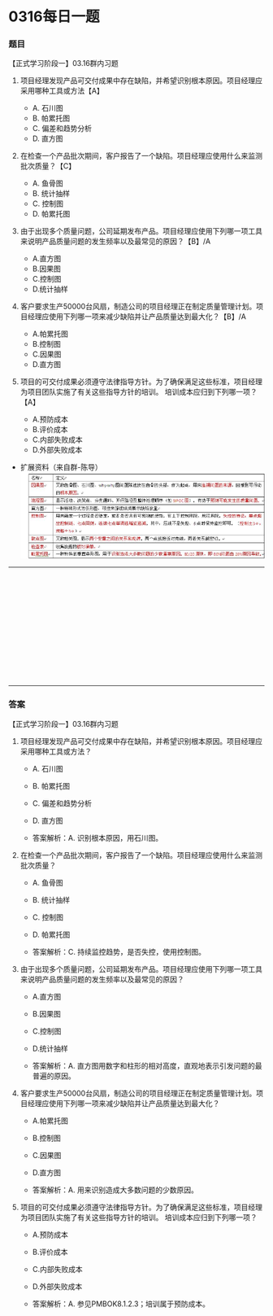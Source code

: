 # 0316每日一题
### 题目
【正式学习阶段一】03.16群内习题

1. 项目经理发现产品可交付成果中存在缺陷，并希望识别根本原因。项目经理应采用哪种工具或方法【A】
	- A. 石川图
	- B. 帕累托图
	- C. 偏差和趋势分析
	- D. 直方图

2. 在检查一个产品批次期间，客户报告了一个缺陷。项目经理应使用什么来监测批次质量？【C】
	- A. 鱼骨图
	- B. 统计抽样
	- C. 控制图
	- D. 帕累托图

3. 由于出现多个质量问题，公司延期发布产品。项目经理应使用下列哪一项工具来说明产品质量问题的发生频率以及最常见的原因？【B】/A
	- A.直方图
	- B.因果图
	- C.控制图
	- D.统计抽样

4. 客户要求生产50000台风扇，制造公司的项目经理正在制定质量管理计划。项目经理应使用下列哪一项来减少缺陷并让产品质量达到最大化？【B】/A
	- A.帕累托图
	- B.控制图
	- C.因果图
	- D.直方图

5. 项目的可交付成果必须遵守法律指导方针。为了确保满足这些标准，项目经理为项目团队实施了有关这些指导方针的培训。
培训成本应归到下列哪一项？【A】
	- A.预防成本
	- B.评价成本
	- C.内部失败成本
	- D.外部失败成本

- 扩展资料（来自群-陈导）
	![各种质量控制图的定义和作用](img/img-1.jpg)

<hr/>
<br/><br/><br/><br/><br/><br/><br/><br/><br/><br/><br/><br/>
<hr/>

### 答案
【正式学习阶段一】03.16群内习题

1. 项目经理发现产品可交付成果中存在缺陷，并希望识别根本原因。项目经理应采用哪种工具或方法？
	- A. 石川图
	- B. 帕累托图
	- C. 偏差和趋势分析
	- D. 直方图

	- 答案解析：A. 识别根本原因，用石川图。

2. 在检查一个产品批次期间，客户报告了一个缺陷。项目经理应使用什么来监测批次质量？
	- A. 鱼骨图
	- B. 统计抽样
	- C. 控制图
	- D. 帕累托图

	- 答案解析：C. 持续监控趋势，是否失控，使用控制图。

3. 由于出现多个质量问题，公司延期发布产品。项目经理应使用下列哪一项工具来说明产品质量问题的发生频率以及最常见的原因？
	- A.直方图
	- B.因果图
	- C.控制图
	- D.统计抽样

	- 答案解析：A. 直方图用数字和柱形的相对高度，直观地表示引发问题的最普遍的原因。

4. 客户要求生产50000台风扇，制造公司的项目经理正在制定质量管理计划。项目经理应使用下列哪一项来减少缺陷并让产品质量达到最大化？
	- A.帕累托图
	- B.控制图
	- C.因果图
	- D.直方图

	- 答案解析：A. 用来识别造成大多数问题的少数原因。

5. 项目的可交付成果必须遵守法律指导方针。为了确保满足这些标准，项目经理为项目团队实施了有关这些指导方针的培训。
培训成本应归到下列哪一项？
	- A.预防成本
	- B.评价成本
	- C.内部失败成本
	- D.外部失败成本

	- 答案解析：A. 参见PMBOK8.1.2.3；培训属于预防成本。